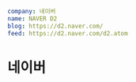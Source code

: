 ```yaml
company: 네이버
name: NAVER D2
blog: https://d2.naver.com/
feed: https://d2.naver.com/d2.atom
```

# 네이버
